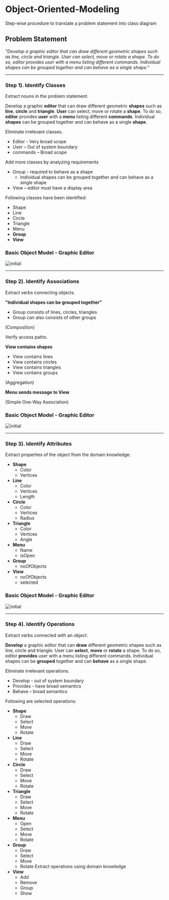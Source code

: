 # Object-Oriented-Modeling
Step-wise procedure to translate a problem statement into class diagram
## Problem Statement
*"Develop a graphic editor that can draw different geometric shapes such as line, circle and triangle. User can select, move or rotate a shape. To do so, editor provides user with a menu listing different commands. Individual shapes can be grouped together and can behave as a single shape."* 

---
### Step 1). Identify Classes
Extract nouns in the problem statement.

Develop a graphic **editor** that can draw different geometric **shapes** such as **line**, **circle** and **triangle**. **User** can select, move or rotate a **shape**. To do so, **editor** provides **user** with a **menu** listing different **commands**. Individual **shapes** can be grouped together and can behave as a single **shape**. 

Eliminate irrelevant classes.
* Editor - Very broad scope
* User – Out of system boundary
* commands – Broad scope

Add more classes by analyzing requirements
* Group - required to behave as a shape
  * Individual shapes can be grouped together and can behave as a single shape
* View – editor must have a display area

Following classes have been identified:
* Shape
* Line
* Circle
* Triangle
* Menu
* **Group**
* **View**
### Basic Object Model - Graphic Editor
![initial](https://user-images.githubusercontent.com/41892175/45860923-6614ff00-bd9c-11e8-87fb-530b0b6dc907.jpg)

---
### Step 2). Identify Associations
Extract verbs connecting objects.

**"Individual shapes can be grouped together"**
* Group consists of lines, circles, triangles
* Group can also consists of other groups

(Composition)

Verify access paths.

**View contains shapes**
* View contains lines
* View contains circles
* View contains triangles
* View contains groups

(Aggregation)

**Menu sends message to View**

(Simple One-Way Association)
### Basic Object Model - Graphic Editor
![initial](https://user-images.githubusercontent.com/41892175/45861910-dbcf9980-bda1-11e8-9004-d37512a6f1fe.jpg)

---
### Step 3). Identify Attributes
Extract properties of the object from the domain knowledge.
* **Shape**
  * Color
  * Vertices
* **Line**
  * Color
  * Vertices
  * Length
* **Circle**
  * Color
  * Vertices
  * Radius
* **Triangle**
  * Color
  * Vertices
  * Angle
* **Menu**
  * Name
  * isOpen
* **Group**
  * noOfObjects
* **View**
  * noOfObjects
  * selected
### Basic Object Model - Graphic Editor
![initial](https://user-images.githubusercontent.com/41892175/45865786-2c9abe80-bdb1-11e8-8ded-72e13ef78721.jpg)

---
### Step 4). Identify Operations
Extract verbs connected with an object.

**Develop** a graphic editor that can **draw** different geometric shapes such as line, circle and triangle. User can **select**, **move** or **rotate** a shape. To do so, editor **provides** user with a menu listing different commands. Individual shapes can be **grouped** together and can **behave** as a single shape.

Eliminate irrelevant operations.
* Develop - out of system boundary
* Provides - have broad semantics
* Behave – broad semantics

Following are selected operations:
* **Shape**
  * Draw
  * Select
  * Move
  * Rotate
* **Line**
  * Draw
  * Select
  * Move
  * Rotate
* **Circle**
  * Draw
  * Select
  * Move
  * Rotate
* **Triangle**
  * Draw
  * Select
  * Move
  * Rotate
* **Menu**
  * Open
  * Select
  * Move
  * Rotate
* **Group**
  * Draw
  * Select
  * Move
  * Rotate
Extract operations using domain knowledge
* **View**
  * Add
  * Remove
  * Group
  * Show
